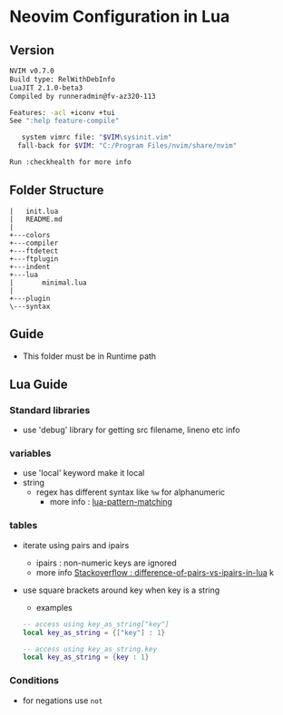 # Neovim Configuration in Lua

## Version 

```bash
NVIM v0.7.0
Build type: RelWithDebInfo
LuaJIT 2.1.0-beta3
Compiled by runneradmin@fv-az320-113

Features: -acl +iconv +tui
See ":help feature-compile"

   system vimrc file: "$VIM\sysinit.vim"
  fall-back for $VIM: "C:/Program Files/nvim/share/nvim"

Run :checkhealth for more info
```

## Folder Structure

```
|   init.lua
|   README.md
|   
+---colors
+---compiler
+---ftdetect
+---ftplugin
+---indent
+---lua
|       minimal.lua
|       
+---plugin
\---syntax
```

## Guide

- This folder must be in Runtime path 

## Lua Guide

### Standard libraries

- use 'debug' library for getting src filename, lineno etc info

### variables 

- use 'local' keyword make it local
- string
  - regex has different syntax like `%w` for alphanumeric
    - more info : [lua-pattern-matching](https://riptutorial.com/lua/example/20315/lua-pattern-matching)

### tables

- iterate using pairs and ipairs
  - ipairs : non-numeric keys are ignored
  - more info [Stackoverflow : difference-of-pairs-vs-ipairs-in-lua](https://stackoverflow.com/questions/55108794/what-is-the-difference-of-pairs-vs-ipairs-in-lua)
k

- use square brackets around key when key is a string
  - examples

  ```lua
  -- access using key_as_string["key"]
  local key_as_string = {["key"] : 1}

  -- access using key_as_string.key
  local key_as_string = {key : 1}

  ```

### Conditions

- for negations use `not`


